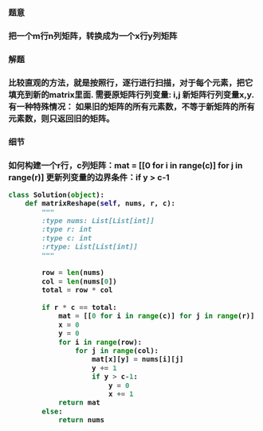 


<h3>题意<h3>
<p>把一个m行n列矩阵，转换成为一个x行y列矩阵<p>


<h3>解题<h3>
<p>比较直观的方法，就是按照行，逐行进行扫描，对于每个元素，把它填充到新的matrix里面. 需要原矩阵行列变量: i,j 新矩阵行列变量x,y.
有一种特殊情况： 如果旧的矩阵的所有元素数，不等于新矩阵的所有元素数，则只返回旧的矩阵。<p>


<h3>细节<h3>
<p>如何构建一个r行，c列矩阵：mat = [[0 for i in range(c)] for j in range(r)]
更新列变量的边界条件：if y > c-1 <p>


```python
class Solution(object):
    def matrixReshape(self, nums, r, c):
        """
        :type nums: List[List[int]]
        :type r: int
        :type c: int
        :rtype: List[List[int]]
        """
        
        row = len(nums)
        col = len(nums[0])
        total = row * col
        
        if r * c == total:
            mat = [[0 for i in range(c)] for j in range(r)]
            x = 0
            y = 0
            for i in range(row):
                for j in range(col):
                    mat[x][y] = nums[i][j]
                    y += 1
                    if y > c-1:
                        y = 0
                        x += 1
            return mat
        else:
            return nums
                    
```
